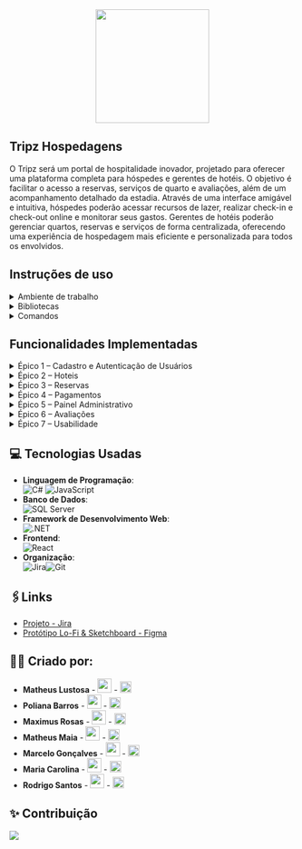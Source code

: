 <div align="center">
<img src="https://github.com/user-attachments/assets/dac0eaa1-3cbd-4a74-957d-6f244da6aca6" width="200px"style=> 
</div>


## Tripz Hospedagens

O Tripz será um portal de hospitalidade inovador, projetado para oferecer uma plataforma completa para hóspedes e gerentes de hotéis. O objetivo é facilitar o acesso a reservas, serviços de quarto e avaliações, além de um acompanhamento detalhado da estadia. Através de uma interface amigável e intuitiva, hóspedes poderão acessar recursos de lazer, realizar check-in e check-out online e monitorar seus gastos. Gerentes de hotéis poderão gerenciar quartos, reservas e serviços de forma centralizada, oferecendo uma experiência de hospedagem mais eficiente e personalizada para todos os envolvidos.

## Instruções de uso
<details>
 <summary> Ambiente de trabalho</summary>
<ul>
  Certifique-se de que você tem as seguintes ferramentas instaladas:
  
- .NET SDK 8.0:** [Baixar aqui](https://dotnet.microsoft.com/download/dotnet/8.0)
  
- Node.js & npm:** [Baixar aqui](https://nodejs.org/en) (a instalação do Node.js já inclui o npm)

- SQL Server: Você pode usar o [SQL Server Express](https://www.microsoft.com/en-us/sql-server/sql-server-downloads) ou o LocalDB (instalado com o Visual Studio).
  
Abra seu terminal favorito (PowerShell, Git Bash, CMD) e clone o repositório para o seu diretório local:

- git clone [https://github.com/oblipix/ViagemImpacta.git](https://github.com/oblipix/ViagemImpacta.git)
  <br><br/>
Exemplo de string de conexão para LocalDB:

- "ViagemImpactConnection": "Server=(localdb)\\mssqllocaldb;Database=ViagemImpactaDb;Trusted_Connection=True;MultipleActiveResultSets=true"
  
  </ul>
</details>
<details>
 <summary> Bibliotecas</summary>
<ul>
Backend
  
- Abra o terminal e baixe as bibliotecas
  
- Install-Package Microsoft.AspNetCore.Authentication.JwtBearer
  
- Install-Package AutoMapper
  
- Install-Package AutoMapper.Extensions.Microsoft.DependencyInjection
  
- Install-Package Stripe.net
  
- Install-Package Microsoft.EntityFrameworkCore.SqlServer
  
- Install-Package Microsoft.EntityFrameworkCore.Tools
  
- Install-Package Microsoft.EntityFrameworkCore.Design

frontend

- npm install

  </ul>
</details>
<details>
 <summary> Comandos</summary>
<ul>
  Adicionar uma nova migração:

  - dotnet ef migrations add <NomeDaMigracao>

  - dotnet ef database update

  rodar o front
- npm run dev

  </ul>
</details>

## Funcionalidades Implementadas

<details>
<summary>Épico 1 – Cadastro e Autenticação de Usuários</summary>
<ul>
  
- US01: Criar conta como cliente. O cliente deve poder se registrar com validação de dados e receber um e-mail de confirmação.

- US02: Recuperar senha. Usuário pode redefinir a senha via e-mail e fazer login com a nova senha.

- US03: Login do cliente. Usuário deve ser autenticado com credenciais corretas e ser direcionado para sua área de cliente.

- US04: Login do administrador. Administrador deve acessar o painel de administração com credenciais válidas.

- US05: Controle de perfis. Administrador pode atribuir diferentes permissões (cliente, atendente, gestor) aos usuários.
</ul>
</details>
<details>
<summary>Épico 2 – Hoteis</summary>
<ul>
  
- US06: Cadastro de hoteis. Administrador deve poder criar pacotes completos, que são salvos e aparecem na listagem pública.

- US07: Editar/excluir pacotes. O administrador pode editar os dados de um pacote ou excluí-lo (com confirmação).

- US08: Listagem e filtros. Usuário pode usar filtros por destino, data ou preço para encontrar pacotes.

- US09: Visualização de detalhes. Ao clicar em um pacote, o usuário deve ver todos os detalhes, como fotos, descrição, datas e valor.
</ul>
</details>
<details>
<summary>Épico 3 – Reservas</summary>
<ul>

- US10: Escolher o hotel e data. Cliente pode selecionar um pacote e uma data disponível para iniciar o processo de reserva.

- US11: Inserir dados dos viajantes. O sistema deve validar e salvar os dados de todos os viajantes na reserva.

- US12: Visualizar reservas no admin. O administrador deve ver uma lista de todas as reservas com status, datas e clientes associados.
</ul>
</details>
<details>
<summary>Épico 4 – Pagamentos</summary>
<ul>

- US13: Efetuar pagamento. Após finalizar a reserva, o sistema deve processar o pagamento via gateway integrado.

- US14: Receber comprovante por e-mail. Após a confirmação do pagamento, o cliente recebe um e-mail com o comprovante e os detalhes da reserva.

- US15: Ver status do pagamento. O administrador deve visualizar o status do pagamento (pendente, aprovado, recusado) de uma reserva.
</ul>
</details>
<details>
<summary>Épico 5 – Painel Administrativo</summary>
<ul>

- US16: Métricas no painel. O painel deve exibir gráficos e números de vendas por período, destino e status.

- US17: Exportar relatórios. Administrador pode exportar dados do sistema em formatos como Excel ou PDF.

- US18: Suporte ao cliente. Administrador pode buscar clientes por CPF ou nome para ver suas reservas e dar suporte.
</ul>
</details>

<details>
<summary>Épico 6 – Avaliações</summary>
<ul>

- US19: Avaliar pacote. Após a viagem, o cliente pode dar uma nota e escrever um comentário para o pacote.

- US20: Moderação de comentários. Administrador pode gerenciar, aprovar ou remover as avaliações dos clientes.
</ul>
</details>
<details>
<summary>Épico 7 – Usabilidade</summary>
<ul>

- US21: Acesso via celular. O site deve ser responsivo e se adaptar a telas de celulares e tablets.

- US22: Acessibilidade. O site deve ser acessível, com suporte a leitores de tela e navegação por teclado.
</ul>
</details>


## 💻 Tecnologias Usadas
- **Linguagem de Programação**:<br>![C#](https://img.shields.io/badge/C%23-239120?style=for-the-badge&logo=c-sharp&logoColor=white)
  ![JavaScript](https://img.shields.io/badge/JavaScript-F7DF1E?style=for-the-badge&logo=javascript&logoColor=black)
- **Banco de Dados**:<br>![SQL Server](https://img.shields.io/badge/Microsoft%20SQL%20Server-CC2927?style=for-the-badge&logo=microsoft%20sql%20server&logoColor=white)
- **Framework de Desenvolvimento Web**:<br>![.NET](https://img.shields.io/badge/.NET-512BD4?style=for-the-badge&logo=dotnet&logoColor=white)
- **Frontend**:<br>![React](https://img.shields.io/badge/React-20232A?style=for-the-badge&logo=react&logoColor=61DAFB)
- **Organização**:<br>![Jira](https://img.shields.io/badge/Jira-0052CC?style=for-the-badge&logo=jira&logoColor=white)![Git](https://img.shields.io/badge/git-%23F05033.svg?style=for-the-badge&logo=git&logoColor=white)

## 🖇️Links 
-  [Projeto - Jira](https://matheusclcclc-1752064913933.atlassian.net/jira/software/projects/SCRUM/boards/1/backlog?atlOrigin=eyJpIjoiYzUzNTk3YzEyOWY4NGQwNWJjODQ4NzE3Nzk2MmEzNzAiLCJwIjoiaiJ9)
- [Protótipo Lo-Fi & Sketchboard - Figma](https://www.figma.com/proto/epp3vRexzmU4C3Twsh4ZWI/Untitled?node-id=0-1&t=R4FQwUqcs4BoGPUP-1)



## 🙋‍♂️ Criado por:

- **Matheus Lustosa** - <a href="mailto:matheusclc@hotmail.com"><img src="https://github.com/user-attachments/assets/d910e050-b74b-4dfd-9c58-bd3e6be60e8b" width="25"></a> - <a href="https://www.linkedin.com/in/matheus-lustosa-827010242/"><img src="https://upload.wikimedia.org/wikipedia/commons/c/ca/LinkedIn_logo_initials.png" width="20"></a>
- **Poliana Barros** - <a href="mailto:polibarross@gmail.com"><img src="https://github.com/user-attachments/assets/d910e050-b74b-4dfd-9c58-bd3e6be60e8b" width="25"></a> - <a href="https://www.linkedin.com/in/polianabrandao1/"><img src="https://upload.wikimedia.org/wikipedia/commons/c/ca/LinkedIn_logo_initials.png" width="20"></a>
- **Maximus Rosas** - <a href="mailto:lianthg07@gmail.com"><img src="https://github.com/user-attachments/assets/d910e050-b74b-4dfd-9c58-bd3e6be60e8b" width="25"></a> - <a href="https://www.linkedin.com/in/maximus-rosas-burgos-30a048276/"><img src="https://upload.wikimedia.org/wikipedia/commons/c/ca/LinkedIn_logo_initials.png" width="20"></a>
- **Matheus Maia** - <a href="matheusmaiagoulart@outlook.com"><img src="https://github.com/user-attachments/assets/d910e050-b74b-4dfd-9c58-bd3e6be60e8b" width="25"></a> - <a href="https://www.linkedin.com/in/matheusmaiagoulart/"><img src="https://upload.wikimedia.org/wikipedia/commons/c/ca/LinkedIn_logo_initials.png" width="20"></a>
- **Marcelo Gonçalves** - <a href="mailto:marcelojunior_@outlook.com.br"><img src="https://github.com/user-attachments/assets/d910e050-b74b-4dfd-9c58-bd3e6be60e8b" width="25"></a> - <a href="https://www.linkedin.com/in/marcelogjr/"><img src="https://upload.wikimedia.org/wikipedia/commons/c/ca/LinkedIn_logo_initials.png" width="20"></a>
- **Maria Carolina** - <a href="mailto:matheusclc@hotmail.com"><img src="https://github.com/user-attachments/assets/d910e050-b74b-4dfd-9c58-bd3e6be60e8b" width="25"></a> - <a href="https://www.linkedin.com/in/mariacarolinalv/"><img src="https://upload.wikimedia.org/wikipedia/commons/c/ca/LinkedIn_logo_initials.png" width="20"></a>
- **Rodrigo Santos** - <a href="mailto:rodrigo_rwa@hotmail.com"><img src="https://github.com/user-attachments/assets/d910e050-b74b-4dfd-9c58-bd3e6be60e8b" width="25"></a> - <a href="https://www.linkedin.com/in/rodrigospmelo/"><img src="https://upload.wikimedia.org/wikipedia/commons/c/ca/LinkedIn_logo_initials.png" width="20"></a>

## ✨ Contribuição
<a href="https://github.com/oblipix/ViagemImpacta/graphs/contributors">
  <img src="https://contrib.rocks/image?repo=oblipix/ViagemImpacta" />
</a>

